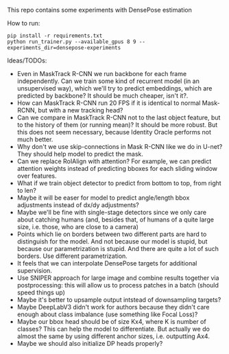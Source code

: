 This repo contains some experiments with DensePose estimation

How to run:
```
pip install -r requirements.txt
python run_trainer.py --available_gpus 8 9 --experiments_dir=densepose-experiments
```

Ideas/TODOs:
* Even in MaskTrack R-CNN we run backbone for each frame independently. Can we train some kind of recurrent model (in an unsupervised way), which we'll try to predict embeddings, which are predicted by backbone? It should be much cheaper, isn't it?.
* How can MaskTrack R-CNN run 20 FPS if it is identical to normal Mask-RCNN, but with a new tracking head?
* Can we compare in MaskTrack R-CNN not to the last object feature, but to the history of them (or running mean)? It should be more robust. But this does not seem necessary, because Identity Oracle performs not much better.
* Why don't we use skip-connections in Mask R-CNN like we do in U-net? They should help model to predict the mask.
* Can we replace RoIAlign with attention? For example, we can predict attention weights instead of predicting bboxes for each sliding window over features.
* What if we train object detector to predict from bottom to top, from right to len?
* Maybe it will be easer for model to predict angle/length bbox adjustments instead of dx/dy adjustments?
* Maybe we'll be fine with single-stage detectors since we only care about catching humans (and, besides that, of humans of a quite large size, i.e. those, who are close to a camera)
* Points which lie on borders between two different parts are hard to distinguish for the model. And not because our model is stupid, but because our parametrization is stupid. And there are quite a lot of such borders. Use different parametrization.
* It feels that we can interpolate DensePose targets for additional supervision.
* Use SNIPER approach for large image and combine results together via postprocessing: this will allow us to process patches in a batch (should speed things up)
* Maybe it's better to upsample output intstead of downsampling targets?
* Maybe DeepLabV3 didn't work for authors because they didn't care enough about class imbalance (use something like Focal Loss)?
* Maybe our bbox head should be of size Kx4, where K is number of classes? This can help the model to differentiate. But actually we do almost the same by using different anchor sizes, i.e. outputting Ax4.
* Maybe we should also initialize DP heads properly?
